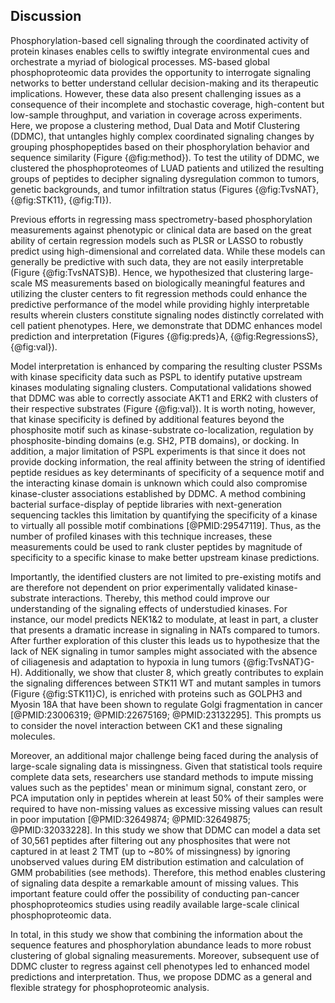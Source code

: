 ## Discussion

<!-- Paper Summary / Intro -->
Phosphorylation-based cell signaling through the coordinated activity of protein kinases enables cells to swiftly integrate environmental cues and orchestrate a myriad of biological processes. MS-based global phosphoproteomic data provides the opportunity to interrogate signaling networks to better understand cellular decision-making and its therapeutic implications. However, these data also present challenging issues as a consequence of their incomplete and stochastic coverage, high-content but low-sample throughput, and variation in coverage across experiments. Here, we propose a clustering method, Dual Data and Motif Clustering (DDMC), that untangles highly complex coordinated signaling changes by grouping phosphopeptides based on their phosphorylation behavior and sequence similarity (Figure {@fig:method}). To test the utility of DDMC, we clustered the phosphoproteomes of LUAD patients and utilized the resulting groups of peptides to decipher signaling dysregulation common to tumors, genetic backgrounds, and tumor infiltration status (Figures {@fig:TvsNAT}, {@fig:STK11}, {@fig:TI}). 

<!-- Sequence information improves prediction and interpretation -->
Previous efforts in regressing mass spectrometry-based phosphorylation measurements against phenotypic or clinical data are based on the great ability of certain regression models such as PLSR or LASSO to robustly predict using high-dimensional and correlated data. While these models can generally be predictive with such data, they are not easily interpretable (Figure {@fig:TvsNATS}B). Hence, we hypothesized that clustering large-scale MS measurements based on biologically meaningful features and utilizing the cluster centers to fit regression methods could enhance the predictive performance of the model while providing highly interpretable results wherein clusters constitute signaling nodes distinctly correlated with cell patient phenotypes. Here, we demonstrate that DDMC enhances model prediction and interpretation (Figures {@fig:preds}A, {@fig:RegressionsS}, {@fig:val}). 

<!-- Caveats of upstream predictions -->
Model interpretation is enhanced by comparing the resulting cluster PSSMs with kinase specificity data such as PSPL to identify putative upstream kinases modulating signaling clusters. Computational validations showed that DDMC was able to correctly associate AKT1 and ERK2 with clusters of their respective substrates (Figure {@fig:val}). It is worth noting, however, that kinase specificity is defined by additional features beyond the phosphosite motif such as kinase-substrate co-localization, regulation by phosphosite-binding domains (e.g. SH2, PTB domains), or docking. In addition, a major limitation of PSPL experiments is that since it does not provide docking information, the real affinity between the string of identified peptide residues as key determinants of specificity of a sequence motif and the interacting kinase domain is unknown which could also compromise kinase-cluster associations established by DDMC. A method combining bacterial surface-display of peptide libraries with next-generation sequencing tackles this limitation by quantifying the specificity of a kinase to virtually all possible motif combinations [@PMID:29547119]. Thus, as the number of profiled kinases with this technique increases, these measurements could be used to rank cluster peptides by magnitude of specificity to a specific kinase to make better upstream kinase predictions.

<!-- Data-driven strategy -->
Importantly, the identified clusters are not limited to pre-existing motifs and are therefore not dependent on prior experimentally validated kinase-substrate interactions. Thereby, this method could improve our understanding of the signaling effects of understudied kinases. For instance, our model predicts NEK1&2 to modulate, at least in part, a cluster that presents a dramatic increase in signaling in NATs compared to tumors. After further exploration of this cluster this leads us to hypothesize that the lack of NEK signaling in tumor samples might associated with the absence of ciliagenesis and adaptation to hypoxia in lung tumors {@fig:TvsNAT}G-H). Additionally, we show that cluster 8, which greatly contributes to explain the signaling differences between STK11 WT and mutant samples in tumors (Figure {@fig:STK11}C), is enriched with proteins such as GOLPH3 and Myosin 18A that have been shown to regulate Golgi fragmentation in cancer [@PMID:23006319; @PMID:22675169; @PMID:23132295]. This prompts us to consider the novel interaction between CK1 and these signaling molecules. 

<!-- Modeling missingness -->
Moreover, an additional major challenge being faced during the analysis of large-scale signaling data is missingness. Given that statistical tools require complete data sets, researchers use standard methods to impute missing values such as the peptides' mean or minimum signal, constant zero, or PCA imputation only in peptides wherein at least 50% of their samples were required to have non-missing values as excessive missing values can result in poor imputation [@PMID:32649874; @PMID:32649875; @PMID:32033228]. In this study we show that DDMC can model a data set of 30,561 peptides after filtering out any phosphosites that were not captured in at least 2 TMT (up to ~80% of missingness) by ignoring unobserved values during EM distribution estimation and calculation of GMM probabilities (see methods). Therefore, this method enables clustering of signaling data despite a remarkable amount of missing values. This important feature could offer the possibility of conducting pan-cancer phosphoproteomics studies using readily available large-scale clinical phosphoproteomic data. 

<!-- Conclusion / Closure -->
In total, in this study we show that combining the information about the sequence features and phosphorylation abundance leads to more robust clustering of global signaling measurements. Moreover, subsequent use of DDMC cluster to regress against cell phenotypes led to enhanced model predictions and interpretation. Thus, we propose DDMC as a general and flexible strategy for phosphoproteomic analysis. 
